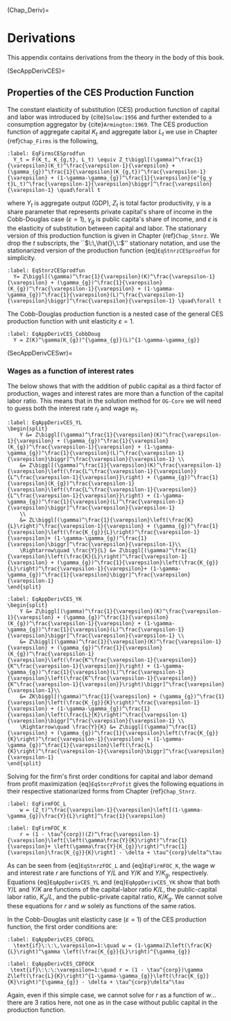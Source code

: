 (Chap_Deriv)=
# Derivations


This appendix contains derivations from the theory in the body of this book.

(SecAppDerivCES)=
## Properties of the CES Production Function

  The constant elasticity of substitution (CES) production function of capital and labor was introduced by {cite}`Solow:1956` and further extended to a consumption aggregator by {cite}`Armington:1969`. The CES production function of aggregate capital $K_t$ and aggregate labor $L_t$ we use in Chapter {ref}`Chap_Firms` is the following,

  ```{math}
:label: EqFirmsCESprodfun
    Y_t = F(K_t, K_{g,t}, L_t) \equiv Z_t\biggl[(\gamma)^\frac{1}{\varepsilon}(K_t)^\frac{\varepsilon-1}{\varepsilon} + (\gamma_{g})^\frac{1}{\varepsilon}(K_{g,t})^\frac{\varepsilon-1}{\varepsilon} + (1-\gamma-\gamma_{g})^\frac{1}{\varepsilon}(e^{g_y t}L_t)^\frac{\varepsilon-1}{\varepsilon}\biggr]^\frac{\varepsilon}{\varepsilon-1} \quad\forall t
  ```

  where $Y_t$ is aggregate output (GDP), $Z_t$ is total factor productivity, $\gamma$ is a share parameter that represents private capital's share of income in the Cobb-Douglas case ($\varepsilon=1$), $\gamma_{g}$ is public capita's share of income, and $\varepsilon$ is the elasticity of substitution between capital and labor. The stationary version of this production function is given in Chapter {ref}`Chap_Stnrz`. We drop the $t$ subscripts, the ``$\:\,\hat{}\,\:$'' stationary notation, and use the stationarized version of the production function {eq}`EqStnrzCESprodfun` for simplicity.

  ```{math}
  :label: EqStnrzCESprodfun
    Y= Z\biggl[(\gamma)^\frac{1}{\varepsilon}(K)^\frac{\varepsilon-1}{\varepsilon} + (\gamma_{g})^\frac{1}{\varepsilon}(K_{g})^\frac{\varepsilon-1}{\varepsilon} + (1-\gamma-\gamma_{g})^\frac{1}{\varepsilon}(L)^\frac{\varepsilon-1}{\varepsilon}\biggr]^\frac{\varepsilon}{\varepsilon-1} \quad\forall t
  ````

  The Cobb-Douglas production function is a nested case of the general CES production function with unit elasticity $\varepsilon=1$.
  ```{math}
  :label: EqAppDerivCES_CobbDoug
    Y = Z(K)^\gamma(K_{g})^{\gamma_{g}}(L)^{1-\gamma-\gamma_{g}}
  ```

(SecAppDerivCESwr)=
### Wages as a function of interest rates

The below shows that with the addition of public capital as a third factor of production, wages and interest rates are more than a function of the capital labor ratio.  This means that in the solution method for `OG-Core` we will need to guess both the interest rate $r_t$ and wage $w_t$.

```{math}
:label: EqAppDerivCES_YL
\begin{split}
    Y &= Z\biggl[(\gamma)^\frac{1}{\varepsilon}(K)^\frac{\varepsilon-1}{\varepsilon} + (\gamma_{g})^\frac{1}{\varepsilon}(K_{g})^\frac{\varepsilon-1}{\varepsilon} + (1-\gamma-\gamma_{g})^\frac{1}{\varepsilon}(L)^\frac{\varepsilon-1}{\varepsilon}\biggr]^\frac{\varepsilon}{\varepsilon-1} \\
    &= Z\biggl[(\gamma)^\frac{1}{\varepsilon}(K)^\frac{\varepsilon-1}{\varepsilon}\left(\frac{L^\frac{\varepsilon-1}{\varepsilon}}{L^\frac{\varepsilon-1}{\varepsilon}}\right) + (\gamma_{g})^\frac{1}{\varepsilon}(K_{g})^\frac{\varepsilon-1}{\varepsilon}\left(\frac{L^\frac{\varepsilon-1}{\varepsilon}}{L^\frac{\varepsilon-1}{\varepsilon}}\right) + (1-\gamma-\gamma_{g})^\frac{1}{\varepsilon}(L)^\frac{\varepsilon-1}{\varepsilon}\biggr]^\frac{\varepsilon}{\varepsilon-1}
    \\
    &= ZL\biggl[(\gamma)^\frac{1}{\varepsilon}\left(\frac{K}{L}\right)^\frac{\varepsilon-1}{\varepsilon} + (\gamma_{g})^\frac{1}{\varepsilon}\left(\frac{K_{g}}{L}\right)^\frac{\varepsilon-1}{\varepsilon}+ (1-\gamma-\gamma_{g})^\frac{1}{\varepsilon}\biggr]^\frac{\varepsilon}{\varepsilon-1}\\
    \Rightarrow\quad \frac{Y}{L} &= Z\biggl[(\gamma)^\frac{1}{\varepsilon}\left(\frac{K}{L}\right)^\frac{\varepsilon-1}{\varepsilon} + (\gamma_{g})^\frac{1}{\varepsilon}\left(\frac{K_{g}}{L}\right)^\frac{\varepsilon-1}{\varepsilon}+ (1-\gamma-\gamma_{g})^\frac{1}{\varepsilon}\biggr]^\frac{\varepsilon}{\varepsilon-1}
\end{split}
```


```{math}
:label: EqAppDerivCES_YK
\begin{split}
    Y &= Z\biggl[(\gamma)^\frac{1}{\varepsilon}(K)^\frac{\varepsilon-1}{\varepsilon} + (\gamma_{g})^\frac{1}{\varepsilon}(K_{g})^\frac{\varepsilon-1}{\varepsilon} + (1-\gamma-\gamma_{g})^\frac{1}{\varepsilon}(L)^\frac{\varepsilon-1}{\varepsilon}\biggr]^\frac{\varepsilon}{\varepsilon-1} \\
    &= Z\biggl[(\gamma)^\frac{1}{\varepsilon}(K)^\frac{\varepsilon-1}{\varepsilon} + (\gamma_{g})^\frac{1}{\varepsilon}(K_{g})^\frac{\varepsilon-1}{\varepsilon}\left(\frac{K^\frac{\varepsilon-1}{\varepsilon}}{K^\frac{\varepsilon-1}{\varepsilon}}\right) + (1-\gamma-\gamma_{g})^\frac{1}{\varepsilon}(L)^\frac{\varepsilon-1}{\varepsilon}\left(\frac{K^\frac{\varepsilon-1}{\varepsilon}}{K^\frac{\varepsilon-1}{\varepsilon}}\right)\biggr]^\frac{\varepsilon}{\varepsilon-1}\\
    &= ZK\biggl[(\gamma)^\frac{1}{\varepsilon} + (\gamma_{g})^\frac{1}{\varepsilon}\left(\frac{K_{g}}{K}\right)^\frac{\varepsilon-1}{\varepsilon} + (1-\gamma-\gamma_{g})^\frac{1}{\varepsilon}\left(\frac{L}{K}\right)^\frac{\varepsilon-1}{\varepsilon}\biggr]^\frac{\varepsilon}{\varepsilon-1} \\
    \Rightarrow\quad \frac{Y}{K} &= Z\biggl[(\gamma)^\frac{1}{\varepsilon} + (\gamma_{g})^\frac{1}{\varepsilon}\left(\frac{K_{g}}{K}\right)^\frac{\varepsilon-1}{\varepsilon} + (1-\gamma-\gamma_{g})^\frac{1}{\varepsilon}\left(\frac{L}{K}\right)^\frac{\varepsilon-1}{\varepsilon}\biggr]^\frac{\varepsilon}{\varepsilon-1}
\end{split}
```

Solving for the firm's first order conditions for capital and labor demand from profit maximization {eq}`EqStnrzProfit` gives the following equations in their respective stationarized forms from Chapter {ref}`Chap_Stnrz`.

```{math}
:label: EqFirmFOC_L
    w = (Z_t)^\frac{\varepsilon-1}{\varepsilon}\left[(1-\gamma-\gamma_{g})\frac{Y}{L}\right]^\frac{1}{\varepsilon}
```

```{math}
:label: EqFirmFOC_K
    r = (1 - \tau^{corp})(Z)^\frac{\varepsilon-1}{\varepsilon}\left[\left(\gamma\frac{Y}{K}\right)^\frac{1}{\varepsilon}+ \left(\gamma\frac{Y}{K_{g}}\right)^\frac{1}{\varepsilon}\frac{K_{g}}{K}\right] - \delta + \tau^{corp}\delta^\tau
```

As can be seen from {eq}`EqStnrzFOC_L` and {eq}`EqFirmFOC_K`, the wage $w$ and interest rate $r$ are functions of $Y/L$ and $Y/K$ and $Y/K_{g}$, respectively. Equations {eq}`EqAppDerivCES_YL` and {eq}`EqAppDerivCES_YK` show that both $Y/L$ and $Y/K$ are functions of the capital-labor ratio $K/L$, the public-capital labor ratio, $K_{g}/L$, and the public-private capital ratio, $K/K_{g}$. We cannot solve these equations for $r$ and $w$ solely as functions of the same ratios.


In the Cobb-Douglas unit elasticity case ($\varepsilon=1$) of the CES production function, the first order conditions are:
```{math}
:label: EqAppDerivCES_CDFOCL
  \text{if}\:\:\,\varepsilon=1:\quad w = (1-\gamma)Z\left(\frac{K}{L}\right)^\gamma \left(\frac{K_{g}}{L}\right)^{\gamma_{g}}
```
```{math}
:label: EqAppDerivCES_CDFOCK
 \text{if}\:\:\:\varepsilon=1:\quad r = (1 - \tau^{corp})\gamma Z\left(\frac{L}{K}\right)^{1-\gamma-\gamma_{g}}\left(\frac{K_{g}}{K}\right)^{\gamma_{g}} - \delta + \tau^{corp}\delta^\tau
```

Again, even if this simple case, we cannot solve for $r$ as a function of $w$... there are 3 ratios here, not one as in the case without public capital in the production function.

